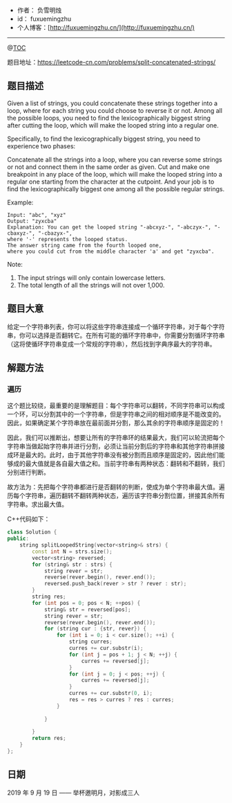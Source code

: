 
- 作者：    负雪明烛
- id：      fuxuemingzhu
- 个人博客：[http://fuxuemingzhu.cn/](http://fuxuemingzhu.cn/)

---
@[TOC](目录)


题目地址：https://leetcode-cn.com/problems/split-concatenated-strings/

## 题目描述

Given a list of strings, you could concatenate these strings together into a loop, where for each string you could choose to reverse it or not. Among all the possible loops, you need to find the lexicographically biggest string after cutting the loop, which will make the looped string into a regular one.

Specifically, to find the lexicographically biggest string, you need to experience two phases:

Concatenate all the strings into a loop, where you can reverse some strings or not and connect them in the same order as given.
Cut and make one breakpoint in any place of the loop, which will make the looped string into a regular one starting from the character at the cutpoint.
And your job is to find the lexicographically biggest one among all the possible regular strings.

Example:

    Input: "abc", "xyz"
    Output: "zyxcba"
    Explanation: You can get the looped string "-abcxyz-", "-abczyx-", "-cbaxyz-", "-cbazyx-", 
    where '-' represents the looped status. 
    The answer string came from the fourth looped one, 
    where you could cut from the middle character 'a' and get "zyxcba".

Note:

1. The input strings will only contain lowercase letters.
1. The total length of all the strings will not over 1,000.

## 题目大意

给定一个字符串列表，你可以将这些字符串连接成一个循环字符串，对于每个字符串，你可以选择是否翻转它。在所有可能的循环字符串中，你需要分割循环字符串（这将使循环字符串变成一个常规的字符串），然后找到字典序最大的字符串。

## 解题方法

### 遍历

这个题比较绕，最重要的是理解题目：每个字符串可以翻转，不同字符串可以构成一个环，可以分割其中的一个字符串，但是字符串之间的相对顺序是不能改变的。因此，如果确定某个字符串放在最前面并分割，那么其余的字符串顺序是固定的！

因此，我们可以推断出，想要让所有的字符串环的结果最大，我们可以轮流把每个字符串当做起始字符串并进行分割，必须让当前分割后的字符串和其他字符串拼接成环是最大的。此时，由于其他字符串没有被分割而且顺序是固定的，因此他们能够成的最大值就是各自最大值之和。当前字符串有两种状态：翻转和不翻转，我们分别进行判断。

故方法为：先把每个字符串都进行是否翻转的判断，使成为单个字符串最大值。遍历每个字符串，遍历翻转不翻转两种状态，遍历该字符串分割位置，拼接其余所有字符串。求出最大值。

C++代码如下：

```cpp
class Solution {
public:
    string splitLoopedString(vector<string>& strs) {
        const int N = strs.size();
        vector<string> reversed;
        for (string& str : strs) {
            string rever = str;
            reverse(rever.begin(), rever.end());
            reversed.push_back(rever > str ? rever : str);
        }
        string res;
        for (int pos = 0; pos < N; ++pos) {
            string& str = reversed[pos];
            string rever = str;
            reverse(rever.begin(), rever.end());
            for (string cur : {str, rever}) {
                for (int i = 0; i < cur.size(); ++i) {
                    string curres;
                    curres += cur.substr(i);
                    for (int j = pos + 1; j < N; ++j) {
                        curres += reversed[j];
                    }
                    for (int j = 0; j < pos; ++j) {
                        curres += reversed[j];
                    }
                    curres += cur.substr(0, i);
                    res = res > curres ? res : curres;
                }
                
            }
            
        }
        return res;
    }
};
```

## 日期

2019 年 9 月 19 日 —— 举杯邀明月，对影成三人


  [1]: https://blog.csdn.net/fuxuemingzhu/article/details/100977773

